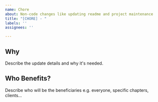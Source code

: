 ```yaml
---
name: Chore
about: Non-code changes like updating readme and project maintenance
title: "[CHORE] - "
labels: ''
assignees: ''

---
```


## Why

Describe the update details and why it's needed. 

## Who Benefits?

Describe who will be the beneficiaries e.g. everyone, specific chapters, clients...
